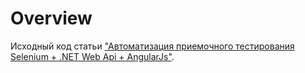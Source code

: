 # Overview
Исходный код статьи ["Автоматизация приемочного тестирования Selenium + .NET Web Api + AngularJs"](https://habr.com/ru/post/221169/).
